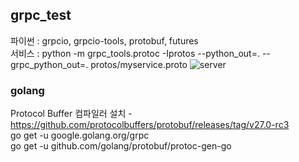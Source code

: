 ## grpc_test

파이썬 : grpcio, grpcio-tools, protobuf, futures <br>
서비스 : python -m grpc_tools.protoc -Iprotos --python_out=. --grpc_python_out=. protos/myservice.proto
![server](https://github.com/ImDaeseong/grpc_test/assets/10001221/e318ab03-3185-4e6b-b188-6ce7a7a13e97)

### golang <br>
Protocol Buffer 컴파일러 설치 - https://github.com/protocolbuffers/protobuf/releases/tag/v27.0-rc3 <br>
go get -u google.golang.org/grpc <br>
go get -u github.com/golang/protobuf/protoc-gen-go <br>
